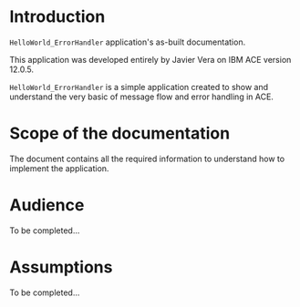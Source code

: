 # Introduction

`HelloWorld_ErrorHandler` application's as-built documentation. 

This application was developed entirely by Javier Vera on IBM ACE version 12.0.5.

`HelloWorld_ErrorHandler` is a simple application created to show and understand the very basic of message flow and error handling in ACE. 

# Scope of the documentation

The document contains all the required information to understand how to implement the application. 

# Audience
To be completed...

# Assumptions

To be completed...
